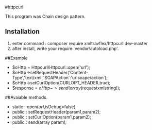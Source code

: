 #httpcurl

This program was Chain design pattern.

## Installation

1. enter command : composer require xmltravflex/httpcurl dev-master
2. after install, write your require 'vendor/autoload.php'.

##Example
 - $oHttp = Httpcurl/Httpcurl::open('url');
 - $oHttp->setRequestHeader('Content-Type','text/xml','SOAPAction':'urlsoape/action');
 - $oHttp->setCurlOption(CURLOPT_HEADER,true);
 - $response = $oHttp->send(array($requestxmlstring));

##Avaiable methods.
 - static : open($url,$isDebug=false)
 - public : setRequestHeader(param1,param2);
 - public : setCurlOption(param1,param2);
 - public : send(array param);
